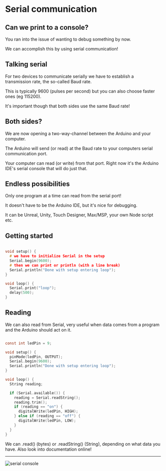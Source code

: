 # Serial communication

## Can we print to a console?

You ran into the issue of wanting to debug something by now.

We can accomplish this by using serial communication!

## Talking serial

For two devices to communicate serially we have to establish a transmission rate, the so-called Baud rate.

This is typically 9600 (pulses per second) but you can also choose faster ones (eg 115200).

It's important though that both sides use the same Baud rate!

## Both sides?

We are now opening a two-way-channel between the Arduino and your computer.

The Arduino will send (or read) at the Baud rate to your computers serial communication port.

Your computer can read (or write) from that port. Right now it's the Arduino IDE's serial console that will do just that.

## Endless possibilities

Only one program at a time can read from the serial port!

It doesn't have to be the Arduino IDE, but it's nice for debugging.

It can be Unreal, Unity, Touch Designer, Max/MSP, your own Node script etc.


## Getting started

``` c

void setup() {
  # we have to initialize Serial in the setup
  Serial.begin(9600);
  # then we can print or println (with a line break)
  Serial.println("Done with setup entering loop");
}

void loop() {
  Serial.print("loop");
  delay(500);
}

```

## Reading

We can also read from Serial, very useful when data comes from a program and the Arduino should act on it.

``` c

const int ledPin = 9;

void setup() {
  pinMode(ledPin, OUTPUT);
  Serial.begin(9600);
  Serial.println("Done with setup entering loop");
}

void loop() {
  String reading;

  if (Serial.available()) {
    reading = Serial.readString();
    reading.trim();
    if (reading == "on") {
      digitalWrite(ledPin, HIGH);
    } else if (reading == "off") {
      digitalWrite(ledPin, LOW);
    }
  }
}

```

We can .read() (bytes) or .readString() (String), depending on what data you have. Also look into documentation online!

---

![serial console](../assets/serial.png)
